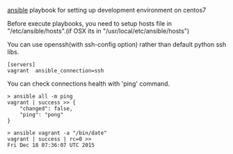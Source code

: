 [ansible](http://www.ansible.com) playbook for setting up development environment on centos7

Before execute playbooks, you need to setup hosts file in "/etc/ansible/hosts".(if OSX its in "/usr/local/etc/ansible/hosts")

You can use openssh(with ssh-config option) rather than default python ssh libs.

```
[servers]
vagrant  ansible_connection=ssh
```

You can check connections health with 'ping' command.

```
> ansible all -m ping
vagrant | success >> {
    "changed": false,
    "ping": "pong"
}

> ansible vagrant -a "/bin/date"
vagrant | success | rc=0 >>
Fri Dec 18 07:36:07 UTC 2015
```


